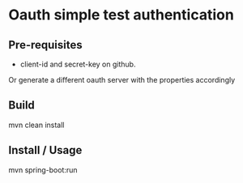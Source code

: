# Oauth simple test authentication

## Pre-requisites
- client-id and secret-key on github.

Or generate a different oauth server with the properties accordingly

## Build
mvn clean install

## Install / Usage
mvn spring-boot:run